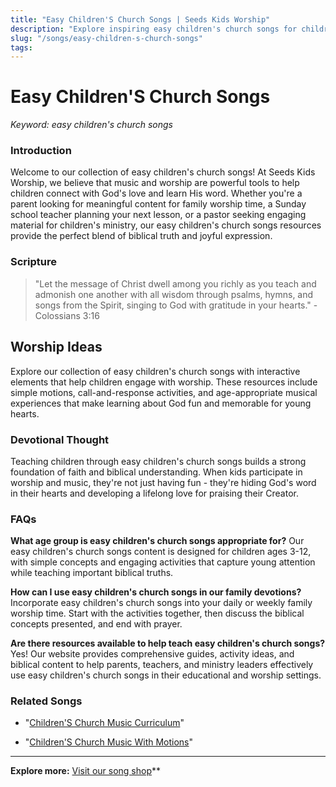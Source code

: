 ```yaml
---
title: "Easy Children'S Church Songs | Seeds Kids Worship"
description: "Explore inspiring easy children's church songs for children's worship and faith development. Biblical music resources for families and ministry."
slug: "/songs/easy-children-s-church-songs"
tags:
---
```


# Easy Children'S Church Songs

_Keyword: easy children's church songs_

### Introduction

Welcome to our collection of easy children's church songs! At Seeds Kids Worship, we believe that music and worship are powerful tools to help children connect with God's love and learn His word. Whether you're a parent looking for meaningful content for family worship time, a Sunday school teacher planning your next lesson, or a pastor seeking engaging material for children's ministry, our easy children's church songs resources provide the perfect blend of biblical truth and joyful expression.

### Scripture

> "Let the message of Christ dwell among you richly as you teach and admonish one another with all wisdom through psalms, hymns, and songs from the Spirit, singing to God with gratitude in your hearts." - Colossians 3:16

## Worship Ideas

Explore our collection of easy children's church songs with interactive elements that help children engage with worship. These resources include simple motions, call-and-response activities, and age-appropriate musical experiences that make learning about God fun and memorable for young hearts.

### Devotional Thought

Teaching children through easy children's church songs builds a strong foundation of faith and biblical understanding. When kids participate in worship and music, they're not just having fun - they're hiding God's word in their hearts and developing a lifelong love for praising their Creator.

### FAQs

**What age group is easy children's church songs appropriate for?**
Our easy children's church songs content is designed for children ages 3-12, with simple concepts and engaging activities that capture young attention while teaching important biblical truths.

**How can I use easy children's church songs in our family devotions?**
Incorporate easy children's church songs into your daily or weekly family worship time. Start with the activities together, then discuss the biblical concepts presented, and end with prayer.

**Are there resources available to help teach easy children's church songs?**
Yes! Our website provides comprehensive guides, activity ideas, and biblical content to help parents, teachers, and ministry leaders effectively use easy children's church songs in their educational and worship settings.

### Related Songs

- "[Children'S Church Music Curriculum](/songs/children-s-church-music-curriculum/)"

- "[Children'S Church Music With Motions](/songs/children-s-church-music-with-motions/)"

---

**Explore more:** [Visit our song shop](https://seedskidsworship.com/shop)**

<!-- Schema Markup -->
<script type="application/ld+json">
{
  "@context": "https://schema.org",
  "@type": "MusicRecording",
  "name": "Easy Children'S Church Songs",
  "byArtist": {
    "@type": "MusicGroup",
    "name": "Seeds Kids Worship"
  },
  "isFamilyFriendly": true,
  "url": "https://seedskidsworship.com/songs/easy-children-s-church-songs/"
}
</script>